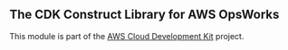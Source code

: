 ## The CDK Construct Library for AWS OpsWorks
This module is part of the [AWS Cloud Development Kit](https://github.com/awslabs/aws-cdk) project.
